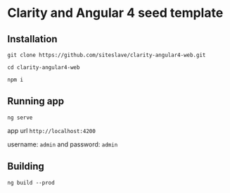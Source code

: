 # Clarity and Angular 4 seed template

## Installation

```
git clone https://github.com/siteslave/clarity-angular4-web.git

cd clarity-angular4-web

npm i
```

## Running app

```
ng serve
```

app url `http://localhost:4200`  

username: `admin` and password: `admin`
## Building

```
ng build --prod
```
